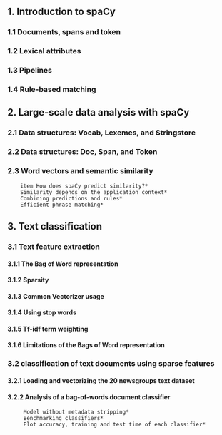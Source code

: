 ## 1. Introduction to spaCy
   ### 1.1 Documents, spans and token
   ### 1.2 Lexical attributes
   ### 1.3 Pipelines
   ### 1.4 Rule-based matching
## 2. Large-scale data analysis with spaCy
   ### 2.1 Data structures: Vocab, Lexemes, and Stringstore
   ### 2.2 Data structures: Doc, Span, and Token
   ### 2.3 Word vectors and semantic similarity
        item How does spaCy predict similarity?*
        Similarity depends on the application context*
        Combining predictions and rules*
        Efficient phrase matching*
## 3. Text classification
   ### 3.1 Text feature extraction
   #### 3.1.1 The Bag of Word representation
   #### 3.1.2 Sparsity
   #### 3.1.3 Common Vectorizer usage
   #### 3.1.4 Using stop words
   #### 3.1.5 Tf-idf term weighting
   #### 3.1.6 Limitations of the Bags of Word representation

   ### 3.2 classification of text documents using sparse features
   #### 3.2.1 Loading and vectorizing the 20 newsgroups text dataset
   #### 3.2.2 Analysis of a bag-of-words document classifier
         Model without metadata stripping*
         Benchmarking classifiers*
         Plot accuracy, training and test time of each classifier*
   
    
